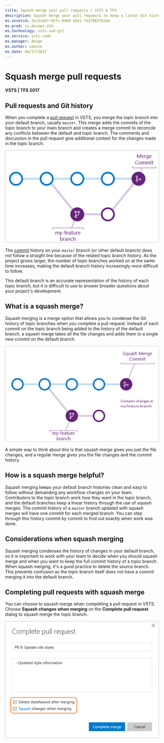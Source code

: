 ```yaml
---
title: Squash merge your pull requests | VSTS & TFS
description: Squash merge your pull requests to keep a linear Git history 
ms.assetid: 2ec21de7-92fc-4d60-a5e1-7e179627b2bb
ms.prod: vs-devops-alm
ms.technology: vsts-sub-git 
ms.service: vsts-code
ms.manager: douge
ms.author: sdanie
ms.date: 04/17/2017
---
```


#  Squash merge pull requests
#### VSTS | TFS 2017

## Pull requests and Git history

When you complete a [pull request](pull-requests.md) in VSTS, you merge the topic branch into your default branch, usually `master`. 
This merge adds the commits of the topic branch to your main branch and creates a merge commit to reconcile any conflicts between the default and topic branch. 
The comments and discussion in the pull request give additional context for the changes made in the topic branch. 

![Example of a regular merge from a pull request in VSTS](_img/regular_branch_merge.png)

The [commit](tutorial/commits.md) history on your `master` branch (or other default branch) does not follow a straight line because of the related topic branch history. 
As the project grows larger, the number of topic branches worked on at the same time increases, making the default branch history increasingly more difficult to follow.     

This default branch is an accurate representation of the history of each topic branch, but it is difficult to use to answer broader questions about your project's development. 

## What is a squash merge?

Squash merging is a merge option that allows you to condense the Git history of topic branches when you complete a pull request. Instead of each commit on the topic branch
being added to the history of the default branch, a squash merge takes all the file changes and adds them to a single new commit on the default branch. 

![Squash Merging in pull requests in VSTS](_img/squash_merge.png)

A simple way to think about this is that squash merge gives you just the file changes, and a regular merge gives you the file changes and the commit history. 


## How is a squash merge helpful?

Squash merging keeps your default branch histories clean and easy to follow without demanding any workflow changes on your team. Contributors to the topic branch work how they want in 
the topic branch, and the default branches keep a linear history through the use of squash merges. The commit history of a `master` branch updated with squash merges will have one commit 
for each merged branch. You can step through this history commit by commit to find out exactly when work was done.

## Considerations when squash merging

Squash merging condenses the history of changes in your default branch, so it is important to work with your team to decide when you should squash merge and when you want to 
keep the full commit history of a topic branch. When squash merging, it's a good practice to delete the source branch. This prevents confusion as the topic branch itself does not have a commit merging it into the default branch.

## Completing pull requests with squash merge

You can choose to squash merge when completing a pull request in VSTS. 
Choose **Squash changes when merging** on the **Complete pull request** dialog to squash merge the topic branch.

 
![Closing a PR with a squash merge in VSTS](_img/squash_merge_in_pr.png)
